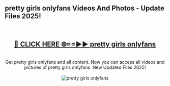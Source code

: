 <h2>pretty girls onlyfans Videos And Photos - Update Files 2025!</h2>
<br>
<div align="center">
<h2><a href="https://linkcuts.com/hfmhzwbr" rel="nofollow">🔴 CLICK HERE 🌐==►► pretty girls onlyfans</a></h2>
<br>
Get pretty girls onlyfans and all content. Now you can access all videos and pictures of pretty girls onlyfans. New Updated Files 2025!
<br>
<br>
<a href="https://linkcuts.com/hfmhzwbr" rel="nofollow" data-target="animated-image.originalLink"><img src="https://i.ibb.co.com/WyWwxjT/player-gif2.gif" alt="pretty girls onlyfans" style="max-width: 100%; display: inline-block;" data-target="animated-image.originalImage"></a>
</div>
<br>